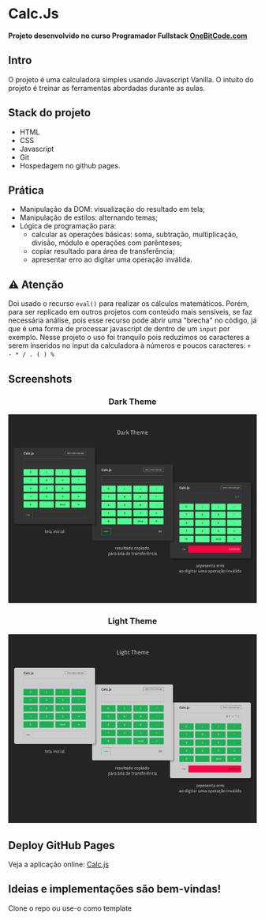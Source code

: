 # Calc.Js
**Projeto desenvolvido no curso Programador Fullstack [OneBitCode.com](https://programador.onebitcode.com/)**

## Intro
O projeto é uma calculadora simples usando Javascript Vanilla.
O intuito do projeto é treinar as ferramentas abordadas durante as aulas.

## Stack do projeto
- HTML
- CSS
- Javascript
- Git
- Hospedagem no github pages.

## Prática
- Manipulação da DOM: visualização do resultado em tela;
- Manipulação de estilos: alternando temas;
- Lógica de programação para:
  - calcular as operações básicas: soma, subtração, multiplicação, divisão, módulo e operações com parênteses;
  - copiar resultado para área de transferência;
  - apresentar erro ao digitar uma operação inválida.

## ⚠️ Atenção  
Doi usado o recurso `eval()` para realizar os cálculos matemáticos. Porém, para ser replicado em outros projetos com conteúdo mais sensíveis, se faz necessária análise, pois esse recurso pode abrir uma "brecha" no código, já que é uma forma de processar javascript de dentro de um `input` por exemplo.
Nesse projeto o uso foi tranquilo pois reduzimos os caracteres a serem inseridos no input da calculadora à números e poucos caracteres: `+ - * / . ( ) %`

## Screenshots
<div align="center">

  ### Dark Theme
  ![imagem tema dark](assets/GithubReadMe.md-darkTheme.png)

  ### Light Theme
  ![imagem tema light](assets/GithubReadMe.md-lightTheme.png)

</div>

## Deploy GitHub Pages
Veja a aplicação online: [Calc.js](https://huannvictor.github.io/OneBitCode-CalcJs/)

## Ideias e implementações são bem-vindas!
Clone o repo ou use-o como template
